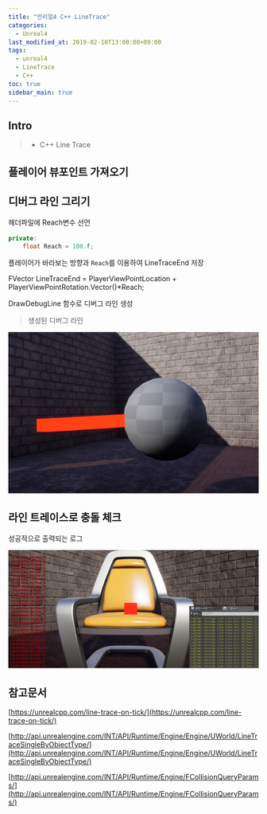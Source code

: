 ```yaml
---
title: "언리얼4 C++ LineTrace"
categories: 
  - Unreal4
last_modified_at: 2019-02-10T13:00:00+09:00
tags: 
  - unreal4 
  - LineTrace
  - C++
toc: true
sidebar_main: true
---
```


## Intro

> - C++ Line Trace


## 플레이어 뷰포인트 가져오기

<script src="https://gist.github.com/lesslate/0cdf01eb984ca3eaa4274ed872228a92.js"></script>


## 디버그 라인 그리기

헤더파일에 Reach변수 선언

```cpp
private:
	float Reach = 100.f;
```

플레이어가 바라보는 방향과 `Reach`를 이용하여 LineTraceEnd 저장

FVector LineTraceEnd = PlayerViewPointLocation + PlayerViewPointRotation.Vector()*Reach;


DrawDebugLine 함수로 디버그 라인 생성 

<script src="https://gist.github.com/lesslate/5837e1ae5b667efed571282ea4804333.js"></script>

> 생성된 디버그 라인

![1](https://github.com/lesslate/lesslate.github.io/blob/master/assets/img/Unreal/Linetrace/1.png?raw=true)

## 라인 트레이스로 충돌 체크

<script src="https://gist.github.com/lesslate/ce9a9b717da5d2651458f9122c8a335e.js"></script>


성공적으로 출력되는 로그

![2](https://github.com/lesslate/lesslate.github.io/blob/master/assets/img/Unreal/Linetrace/2.png?raw=true)



## 참고문서

[https://unrealcpp.com/line-trace-on-tick/](https://unrealcpp.com/line-trace-on-tick/)

[http://api.unrealengine.com/INT/API/Runtime/Engine/Engine/UWorld/LineTraceSingleByObjectType/](http://api.unrealengine.com/INT/API/Runtime/Engine/Engine/UWorld/LineTraceSingleByObjectType/)

[http://api.unrealengine.com/INT/API/Runtime/Engine/FCollisionQueryParams/](http://api.unrealengine.com/INT/API/Runtime/Engine/FCollisionQueryParams/)
